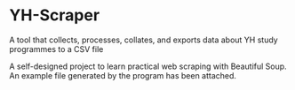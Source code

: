 # YH-Scraper
A tool that collects, processes, collates, and exports data about YH study programmes to a CSV file

A self-designed project to learn practical web scraping with Beautiful Soup. An example file generated by the program has been attached.
